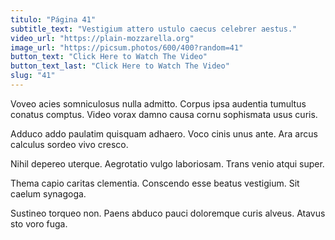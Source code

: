 ```yaml
---
titulo: "Página 41"
subtitle_text: "Vestigium attero ustulo caecus celebrer aestus."
video_url: "https://plain-mozzarella.org"
image_url: "https://picsum.photos/600/400?random=41"
button_text: "Click Here to Watch The Video"
button_text_last: "Click Here to Watch The Video"
slug: "41"
---
```


Voveo acies somniculosus nulla admitto. Corpus ipsa audentia tumultus conatus comptus. Video vorax damno causa cornu sophismata usus curis.

Adduco addo paulatim quisquam adhaero. Voco cinis unus ante. Ara arcus calculus sordeo vivo cresco.

Nihil depereo uterque. Aegrotatio vulgo laboriosam. Trans venio atqui super.

Thema capio caritas clementia. Conscendo esse beatus vestigium. Sit caelum synagoga.

Sustineo torqueo non. Paens abduco pauci doloremque curis alveus. Atavus sto voro fuga.
